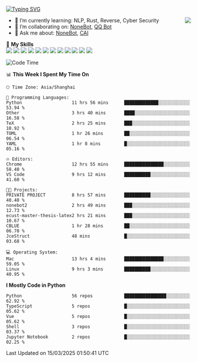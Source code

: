 [![Typing SVG](https://readme-typing-svg.herokuapp.com?size=25&duration=2500&color=8C43EA&vCenter=true&width=200&height=40&lines=Hi+there+%F0%9F%91%8B%F0%9F%8F%BB;I'm+yanyongyu)](https://git.io/typing-svg)

<a href="#">
  <img align="right" src="https://github-readme-stats.vercel.app/api?username=yanyongyu&count_private=true&show_icons=true&bg_color=15,f2f7fd,E0EAFC" />
</a>

- 🌱 I’m currently learning: NLP, Rust, Reverse, Cyber Security
- 👯 I’m collaborating on: [NoneBot](https://github.com/nonebot), [QQ Bot](https://github.com/Mrs4s/go-cqhttp)
- 💬 Ask me about: [NoneBot](https://github.com/nonebot), [CAI](https://github.com/cscs181/CAI)

🌟 **My Skills**  
![](https://img.shields.io/badge/-Python-3e74a2?style=flat-square&logo=Python&logoColor=fff)
![](https://img.shields.io/badge/-TypeScript-3178C6?style=flat-square&logo=TypeScript&logoColor=fff)
![](https://img.shields.io/badge/-Vue-4fc08d?style=flat-square&logo=Vue.js&logoColor=fff)
![](https://img.shields.io/badge/-React-2d98ce?style=flat-square&logo=React&logoColor=fff)
![](https://img.shields.io/badge/-FastAPI-009688?style=flat-square&logo=FastAPI&logoColor=fff)
![](https://img.shields.io/badge/-Linux-000000?style=flat-square&logo=Linux&logoColor=fff)
![](https://img.shields.io/badge/-Docker-2496ED?style=flat-square&logo=Docker&logoColor=fff)
![](https://img.shields.io/badge/-Kubernetes-326CE5?style=flat-square&logo=Kubernetes&logoColor=fff)
![](https://img.shields.io/badge/-GitHub%20Actions-2088FF?style=flat-square&logo=GitHubActions&logoColor=fff)
![](https://img.shields.io/badge/-PostgreSQL-4169E1?style=flat-square&logo=PostgreSQL&logoColor=fff)
![](https://img.shields.io/badge/-Redis-DC382D?style=flat-square&logo=Redis&logoColor=fff)
![](https://img.shields.io/badge/-MongoDB-47A248?style=flat-square&logo=MongoDB&logoColor=fff)

<!--START_SECTION:waka-->
![Code Time](http://img.shields.io/badge/Code%20Time-7%2C361%20hrs%201%20min-blue)

📊 **This Week I Spent My Time On** 

```text
🕑︎ Time Zone: Asia/Shanghai

💬 Programming Languages: 
Python                   11 hrs 56 mins      █████████████░░░░░░░░░░░░   53.94 % 
Other                    3 hrs 40 mins       ████░░░░░░░░░░░░░░░░░░░░░   16.58 % 
TeX                      2 hrs 25 mins       ███░░░░░░░░░░░░░░░░░░░░░░   10.92 % 
TOML                     1 hr 26 mins        ██░░░░░░░░░░░░░░░░░░░░░░░   06.54 % 
YAML                     1 hr 8 mins         █░░░░░░░░░░░░░░░░░░░░░░░░   05.16 % 

🔥 Editors: 
Chrome                   12 hrs 55 mins      ███████████████░░░░░░░░░░   58.40 % 
VS Code                  9 hrs 12 mins       ██████████░░░░░░░░░░░░░░░   41.60 % 

🐱‍💻 Projects: 
PRIVATE PROJECT          8 hrs 57 mins       ██████████░░░░░░░░░░░░░░░   40.48 % 
nonebot2                 2 hrs 49 mins       ███░░░░░░░░░░░░░░░░░░░░░░   12.73 % 
ecust-master-thesis-latex2 hrs 21 mins       ███░░░░░░░░░░░░░░░░░░░░░░   10.67 % 
CBLUE                    1 hr 28 mins        ██░░░░░░░░░░░░░░░░░░░░░░░   06.70 % 
JceStruct                48 mins             █░░░░░░░░░░░░░░░░░░░░░░░░   03.68 % 

💻 Operating System: 
Mac                      13 hrs 4 mins       ███████████████░░░░░░░░░░   59.05 % 
Linux                    9 hrs 3 mins        ██████████░░░░░░░░░░░░░░░   40.95 % 
```

**I Mostly Code in Python** 

```text
Python                   56 repos            ████████████████░░░░░░░░░   62.92 % 
TypeScript               5 repos             █░░░░░░░░░░░░░░░░░░░░░░░░   05.62 % 
Vue                      5 repos             █░░░░░░░░░░░░░░░░░░░░░░░░   05.62 % 
Shell                    3 repos             █░░░░░░░░░░░░░░░░░░░░░░░░   03.37 % 
Jupyter Notebook         2 repos             █░░░░░░░░░░░░░░░░░░░░░░░░   02.25 % 
```




 Last Updated on 15/03/2025 01:50:41 UTC
<!--END_SECTION:waka-->
